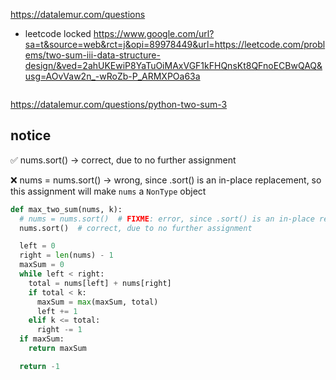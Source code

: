 https://datalemur.com/questions

- leetcode locked
https://www.google.com/url?sa=t&source=web&rct=j&opi=89978449&url=https://leetcode.com/problems/two-sum-iii-data-structure-design/&ved=2ahUKEwiP8YaTuOiMAxVGF1kFHQnsKt8QFnoECBwQAQ&usg=AOvVaw2n_-wRoZb-P_ARMXPOa63a

```python

```

https://datalemur.com/questions/python-two-sum-3

## notice

✅ nums.sort()  -> correct, due to no further assignment

❌ nums = nums.sort() -> wrong, since .sort() is an in-place replacement, so this assignment will make `nums` a `NonType` object

```python
def max_two_sum(nums, k):
  # nums = nums.sort()  # FIXME: error, since .sort() is an in-place replacement
  nums.sort()  # correct, due to no further assignment

  left = 0
  right = len(nums) - 1
  maxSum = 0
  while left < right:
    total = nums[left] + nums[right]
    if total < k:
      maxSum = max(maxSum, total)
      left += 1
    elif k <= total:
      right -= 1
  if maxSum:
    return maxSum

  return -1
```